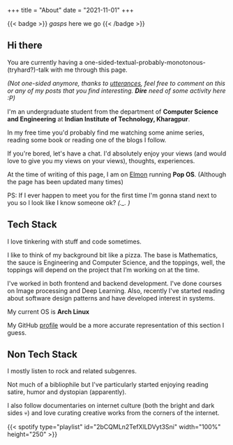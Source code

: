 +++
title = "About"
date = "2021-11-01"
+++

{{< badge >}}
*gasps* here we go
{{< /badge >}}

## Hi there

You are currently having a one-sided-textual-probably-monotonous-(tryhard?)-talk with me through this page.

*(Not one-sided anymore, thanks to [utterances](https://utteranc.es/), feel free to comment on this or any of my posts that you find interesting. **Dire** need of some activity here :P)*

I'm an undergraduate student from the department of **Computer Science and Engineering** at **Indian Institute of Technology, Kharagpur**.

In my free time you'd probably find me watching some anime series, reading some book or reading one of the blogs I follow.

If you're bored, let's have a chat. I'd absolutely enjoy your views (and would love to give you my views on your views), thoughts, experiences.

At the time of writing of this page, I am on [Elmon](https://sneaky-potato.ml/blog/my-dynamic-duo) running **Pop OS**. (Although the page has been updated many times)

PS: If I ever happen to meet you for the first time I'm gonna stand next to you so I look like I know someone ok? *(._. )*

## Tech Stack

I love tinkering with stuff and code sometimes.

I like to think of my background bit like a pizza. The base is Mathematics, the sauce is Engineering and Computer Science, and the toppings, well, the toppings will depend on the project that I’m working on at the time.

I've worked in both frontend and  backend development. I've done courses on Image processing and Deep Learning. Also, recently I've started reading about software design patterns and have developed interest in systems.

My current OS is **Arch Linux**

My GitHub [profile](https://github.com/sneaky-potato/) would be a more accurate representation of this section I guess.

## Non Tech Stack

I mostly listen to rock and related subgenres.

Not much of a bibliophile but I've particularly started enjoying reading satire, humor and dystopian (apparently).

I also follow documentaries on internet culture (both the bright and dark sides :skull:) and love curating creative works from the corners of the internet.

{{< spotify type="playlist" id="2bCQMLn2TefXlLDVyt3Sni" width="100%" height="250" >}}
